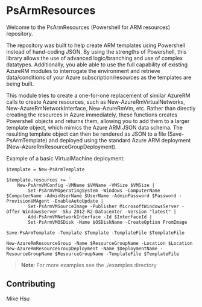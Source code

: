 # PsArmResources
Welcome to the PsArmResources (Powershell for ARM resources) repository.

The repository was built to help create ARM templates using Powershell instead of hand-coding JSON. By using the strengths of Powershell, this library allows the use of advanced logic/branching and use of complex datatypes. Additionally, you able able to use the full capability of existing AzureRM modules to interrogate the environment and retrieve data/conditions of your Azure subscription/resources as the templates are being built.

This module tries to create a one-for-one replacement of similar AzureRM calls to create Azure resources, such as New-AzureRmVirtualNetworks, New-AzureRmNetworkInterface, New-AzureRmVm, etc.  Rather than directly creating the resources in Azure immediately, these functions creates Powershell objects and returns them, allowing you to add them to a larger template object, which mimics the Azure ARM JSON data schema. The resulting template object can then be rendered as JSON to a file (Save-PsArmTemplate) and deployed using the standard Azure ARM deployment (New-AzureRmResourceGroupDeployment).

Example of a basic VirtualMachine deployment:

````
$template = New-PsArmTemplate 

$template.resources += `
    New-PsArmVMConfig -VMName $VMName -VMSize $VMSize |
        Set-PsArmVMOperatingSystem -Windows -ComputerName $ComputerName -AdminUserName $UserName -AdminPassword $Password -ProvisionVMAgent -EnableAutoUpdate |
        Set-PsArmVMSourceImage -Publisher MicrosoftWindowsServer -Offer WindowsServer -Sku 2012-R2-Datacenter -Version "latest" |
        Add-PsArmVMNetworkInterface -Id $InterfaceId |
        Set-PsArmVMOSDisk -Name $OSDiskName -CreateOption FromImage

Save-PsArmTemplate -Template $Template -TemplateFile $TemplateFile

New-AzureRmResourceGroup -Name $ResourceGroupName -Location $Location
New-AzureRmResourceGroupDeployment -Name $DeploymentName -ResourceGroupName $ResourceGroupName -TemplateFile $TemplateFile

````

> **Note**: For more examples see the ./examples directory


## Contributing

Mike Hsu